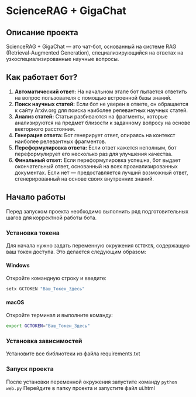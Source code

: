# ScienceRAG + GigaChat

## Описание проекта
ScienceRAG + GigaChat — это чат-бот, основанный на системе RAG (Retrieval-Augmented Generation), специализирующийся на ответах на узкоспециализированные научные вопросы.

## Как работает бот?
1. **Автоматический ответ:** На начальном этапе бот пытается ответить на вопрос пользователя с помощью встроенной базы знаний.
2. **Поиск научных статей:** Если бот не уверен в ответе, он обращается к сайту Arxiv.org для поиска наиболее релевантных научных статей.
3. **Анализ статей:** Статьи разбиваются на фрагменты, которые анализируются на предмет близости к заданному вопросу на основе векторного расстояния.
4. **Генерация ответа:** Бот генерирует ответ, опираясь на контекст наиболее релевантных фрагментов.
5. **Переформулировка ответа:** Если ответ кажется неполным, бот переформулирует его несколько раз для улучшения качества.
6. **Финальный ответ:** Если переформулировка успешна, бот выдает окончательный ответ, основанный на всех проанализированных документах. Если нет — предоставляется лучший возможный ответ, сгенерированный на основе своих внутренних знаний.

## Начало работы
Перед запуском проекта необходимо выполнить ряд подготовительных шагов для корректной работы бота.

### Установка токена
Для начала нужно задать переменную окружения `GCTOKEN`, содержащую ваш токен доступа. Это делается следующим образом:

#### Windows
Откройте командную строку и введите:
```bash
setx GCTOKEN "Ваш_Токен_Здесь"
```
#### macOS
Откройте терминал и выполните команду:
```bash
export GCTOKEN="Ваш_Токен_Здесь"
```
### Установка зависимостей
Установите все библиотеки из файла requirements.txt
### Запуск проекта
После установки переменной окружения запустите команду `python web.py`
Перейдите в папку проекта и запустите файл ui.html
